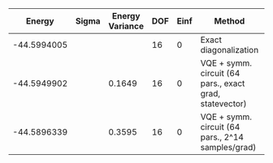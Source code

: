 | Energy      | Sigma | Energy Variance | DOF | Einf | Method                                                  | Reference |
|-------------|-------|-----------------|-----|------|---------------------------------------------------------|-----------|
| -44.5994005 |       |                 | 16  | 0    | Exact diagonalization                                   | [code](https://github.com/varbench/methods/blob/main/scripts/J1J2/square_16_P_0.9/ed_netket.sh) |
| -44.5949902 |       | 0.1649          | 16  | 0    | VQE + symm. circuit (64 pars., exact grad, statevector) | [code](https://github.com/varbench/methods/blob/main/scripts/J1J2/square_16_P_0.9/vqe.sh) |
| -44.5896339 |       | 0.3595          | 16  | 0    | VQE + symm. circuit (64 pars., 2^14 samples/grad)       | [code](https://github.com/varbench/methods/blob/main/scripts/J1J2/square_16_P_0.9/vqe_noisy.sh) |
